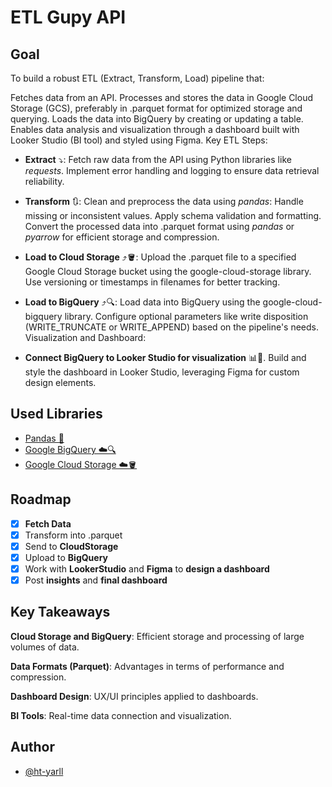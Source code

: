
# ETL Gupy API

## Goal
To build a robust ETL (Extract, Transform, Load) pipeline that:

Fetches data from an API.
Processes and stores the data in Google Cloud Storage (GCS), preferably in .parquet format for optimized storage and querying.
Loads the data into BigQuery by creating or updating a table.
Enables data analysis and visualization through a dashboard built with Looker Studio (BI tool) and styled using Figma.
Key ETL Steps:

 - **Extract** ⤵️:
Fetch raw data from the API using Python libraries like *requests*.
Implement error handling and logging to ensure data retrieval reliability.

- **Transform** 🔃:
Clean and preprocess the data using *pandas*:
Handle missing or inconsistent values.
Apply schema validation and formatting.
Convert the processed data into .parquet format using *pandas* or *pyarrow* for efficient storage and compression.

- **Load to Cloud Storage** ⤴️🪣:
Upload the .parquet file to a specified Google Cloud Storage bucket using the google-cloud-storage library.
Use versioning or timestamps in filenames for better tracking.

- **Load to BigQuery** ⤴️🔍:
Load data into BigQuery using the google-cloud-bigquery library.
Configure optional parameters like write disposition (WRITE_TRUNCATE or WRITE_APPEND) based on the pipeline's needs.
Visualization and Dashboard:

- **Connect BigQuery to Looker Studio for visualization** 📊👀.
Build and style the dashboard in Looker Studio, leveraging Figma for custom design elements.


## Used Libraries

 - [Pandas 🐼](https://pandas.pydata.org/docs/reference/index.html)
 - [Google BigQuery ☁️🔍](https://cloud.google.com/bigquery/docs)
 - [Google Cloud Storage ☁️🪣](https://cloud.google.com/storage/docs)

## Roadmap

- [X]   **Fetch Data**
- [X]   Transform into .parquet
- [X]   Send to **CloudStorage**
- [X]   Upload to **BigQuery**
- [X]   Work with **LookerStudio** and **Figma** to **design a dashboard**
- [X]   Post **insights** and **final dashboard**

## Key Takeaways

**Cloud Storage and BigQuery**: Efficient storage and processing of large volumes of data.  

**Data Formats (Parquet)**: Advantages in terms of performance and compression.  

**Dashboard Design**: UX/UI principles applied to dashboards.  

**BI Tools**: Real-time data connection and visualization.

## Author
- [@ht-yarll](https://github.com/ht-yarll)
